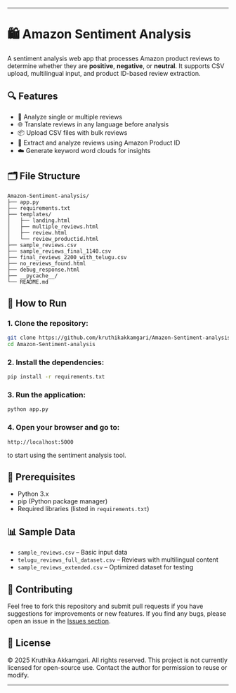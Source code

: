 

---

# 🛍️ Amazon Sentiment Analysis

A sentiment analysis web app that processes Amazon product reviews to determine whether they are **positive**, **negative**, or **neutral**. It supports CSV upload, multilingual input, and product ID-based review extraction.

## 🔍 Features

* 💬 Analyze single or multiple reviews
* 🌐 Translate reviews in any language before analysis
* 📦 Upload CSV files with bulk reviews
* 🔎 Extract and analyze reviews using Amazon Product ID
* ☁️ Generate keyword word clouds for insights

## 🗂️ File Structure

```
Amazon-Sentiment-analysis/
├── app.py
├── requirements.txt
├── templates/
│   ├── landing.html
│   ├── multiple_reviews.html
│   ├── review.html
│   └── review_productid.html
├── sample_reviews.csv
├── sample_reviews_final_1140.csv
├── final_reviews_2200_with_telugu.csv
├── no_reviews_found.html
├── debug_response.html
├── __pycache__/
└── README.md
```

## 🚀 How to Run

### 1. Clone the repository:

```bash
git clone https://github.com/kruthikakkamgari/Amazon-Sentiment-analysis.git
cd Amazon-Sentiment-analysis
```

### 2. Install the dependencies:

```bash
pip install -r requirements.txt
```

### 3. Run the application:

```bash
python app.py
```

### 4. Open your browser and go to:

```
http://localhost:5000
```

to start using the sentiment analysis tool.

## 🔧 Prerequisites

* Python 3.x
* pip (Python package manager)
* Required libraries (listed in `requirements.txt`)

## 📊 Sample Data

* `sample_reviews.csv` – Basic input data
* `telugu_reviews_full_dataset.csv` – Reviews with multilingual content
* `sample_reviews_extended.csv` – Optimized dataset for testing

## 🤝 Contributing

Feel free to fork this repository and submit pull requests if you have suggestions for improvements or new features.
If you find any bugs, please open an issue in the [Issues section](https://github.com/kruthikakkamgari/Amazon-Sentiment-analysis/issues).

## 📄 License

© 2025 Kruthika Akkamgari. All rights reserved.
This project is not currently licensed for open-source use. Contact the author for permission to reuse or modify.

---

